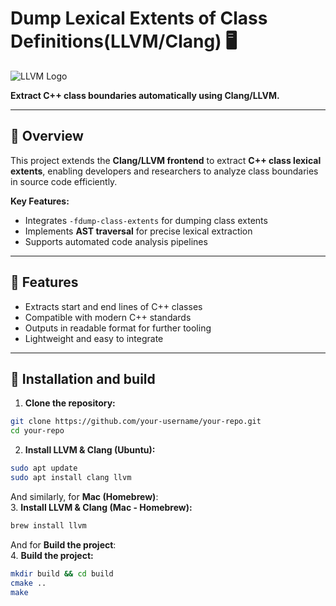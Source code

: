 # Dump Lexical Extents of Class Definitions(LLVM/Clang) 🖥️

![LLVM Logo](https://llvm.org/favicon.ico)

**Extract C++ class boundaries automatically using Clang/LLVM.**

---

## 🔹 Overview

This project extends the **Clang/LLVM frontend** to extract **C++ class lexical extents**, enabling developers and researchers to analyze class boundaries in source code efficiently.  

**Key Features:**

- Integrates `-fdump-class-extents` for dumping class extents  
- Implements **AST traversal** for precise lexical extraction  
- Supports automated code analysis pipelines  

---

## 🔹 Features

- Extracts start and end lines of C++ classes  
- Compatible with modern C++ standards  
- Outputs in readable format for further tooling  
- Lightweight and easy to integrate  

---

## 🔹 Installation and build

1. **Clone the repository:**  

```bash
git clone https://github.com/your-username/your-repo.git
cd your-repo
```

2. **Install LLVM & Clang (Ubuntu):**  

```bash
sudo apt update
sudo apt install clang llvm
```

And similarly, for **Mac (Homebrew)**:  
3. **Install LLVM & Clang (Mac - Homebrew):**  

```bash
brew install llvm
```

And for **Build the project**:  
4. **Build the project:**  

```bash
mkdir build && cd build
cmake ..
make
```

